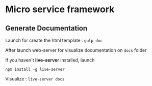 # Micro service framework 

## Generate Documentation

Launch for create the html template :  `gulp doc`

After launch web-server for visualize documentation on `docs` folder

If you haven't **live-server** installed, launch 

`npm install -g live-server`

Visualize :
`live-server docs`
